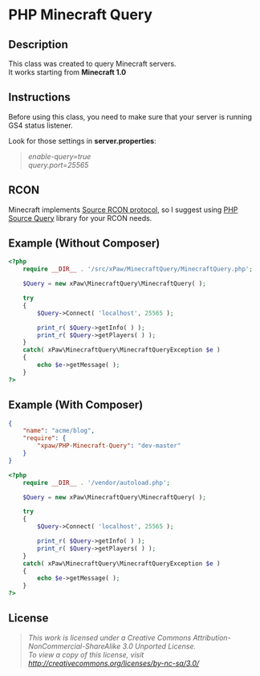 # PHP Minecraft Query

## Description
This class was created to query Minecraft servers.<br>
It works starting from **Minecraft 1.0**

## Instructions
Before using this class, you need to make sure that your server is running GS4 status listener.

Look for those settings in **server.properties**:

> *enable-query=true*<br>
> *query.port=25565*

## RCON
Minecraft implements [Source RCON protocol](https://developer.valvesoftware.com/wiki/Source_RCON_Protocol), so I suggest using [PHP Source Query](https://github.com/xPaw/PHP-Source-Query-Class) library for your RCON needs.

## Example (Without Composer)
```php
<?php
	require __DIR__ . '/src/xPaw/MinecraftQuery/MinecraftQuery.php';

	$Query = new xPaw\MinecraftQuery\MinecraftQuery( );

	try
	{
		$Query->Connect( 'localhost', 25565 );

		print_r( $Query->getInfo( ) );
		print_r( $Query->getPlayers( ) );
	}
	catch( xPaw\MinecraftQuery\MinecraftQueryException $e )
	{
		echo $e->getMessage( );
	}
?>
```
## Example (With Composer)
```json
{
    "name": "acme/blog",
    "require": {
        "xpaw/PHP-Minecraft-Query": "dev-master"
    }
}
```
```php
<?php
	require __DIR__ . '/vendor/autoload.php';

	$Query = new xPaw\MinecraftQuery\MinecraftQuery( );

	try
	{
		$Query->Connect( 'localhost', 25565 );

		print_r( $Query->getInfo( ) );
		print_r( $Query->getPlayers( ) );
	}
	catch( xPaw\MinecraftQuery\MinecraftQueryException $e )
	{
		echo $e->getMessage( );
	}
?>
```

## License
> *This work is licensed under a Creative Commons Attribution-NonCommercial-ShareAlike 3.0 Unported License.<br>
> To view a copy of this license, visit http://creativecommons.org/licenses/by-nc-sa/3.0/*

